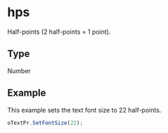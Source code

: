 # hps

Half-points (2 half-points = 1 point).

## Type

Number

## Example

This example sets the text font size to 22 half-points.

```javascript
oTextPr.SetFontSize(22);
```